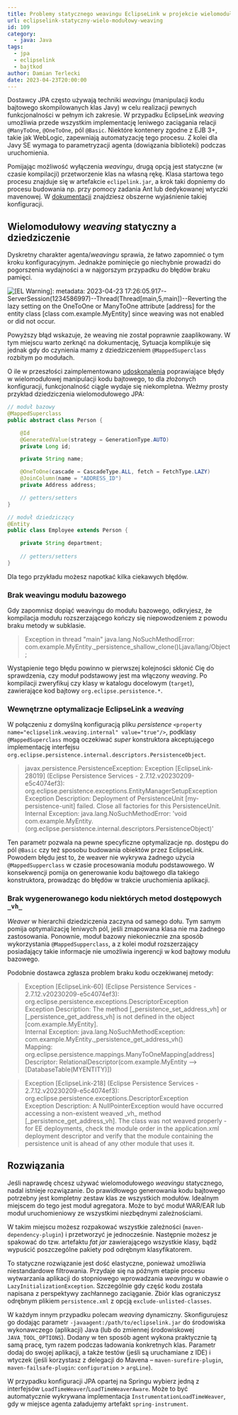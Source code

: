 ```yaml
---
title: Problemy statycznego weavingu EclipseLink w projekcie wielomodułowym
url: eclipselink-statyczny-wielo-modułowy-weaving
id: 109
category:
  - java: Java
tags:
  - jpa
  - eclipselink
  - bajtkod
author: Damian Terlecki
date: 2023-04-23T20:00:00
---
```


Dostawcy JPA często używają techniki *weavingu* (manipulacji kodu bajtowego skompilowanych klas Javy) w celu realizacji pewnych funkcjonalności w pełnym ich zakresie.
W przypadku EclipseLink *weaving* umożliwia przede wszystkim implementację leniwego zaciągania relacji `@ManyToOne`, `@OneToOne`, pól `@Basic`.
Niektóre kontenery zgodne z EJB 3+, takie jak WebLogic, zapewniają automatyzację tego procesu. Z kolei dla Javy SE wymaga to parametryzacji agenta (dowiązania biblioteki) podczas uruchomienia.

Pomijając możliwość wyłączenia *weavingu*, drugą opcją jest statyczne (w czasie kompilacji) przetworzenie klas na własną rękę.
Klasa startowa tego procesu znajduje się w artefakcie
`eclipelink.jar`, a krok taki dopniemy do procesu budowania np. przy pomocy zadania Ant lub dedykowanej wtyczki mavenowej.
W [dokumentacji]((https://wiki.eclipse.org/EclipseLink/UserGuide/JPA/Advanced_JPA_Development/Performance/Weaving/Static_Weaving)) znajdziesz obszerne wyjaśnienie takiej konfiguracji.

## Wielomodułowy *weaving* statyczny a dziedziczenie

Dyskretny charakter agenta/*weavingu* sprawia, że łatwo zapomnieć o tym kroku konfiguracyjnym.
Jednakże pominięcie go niechybnie prowadzi do pogorszenia wydajności a w najgorszym przypadku do błędów braku pamięci.

<img src="/img/hq/eclipselink-no-weaving.png" title='Ostrzeżenie o braku weavingu kontrolowane przez poziom logowania "eclipselink.logging.level" ustawiany w pliku persistence' alt='[EL Warning]: metadata: 2023-04-23 17:26:05.917--ServerSession(1234586997)--Thread(Thread[main,5,main])--Reverting the lazy setting on the OneToOne or ManyToOne attribute [address] for the entity class [class com.example.MyEntity] since weaving was not enabled or did not occur.'>

Powyższy błąd wskazuje, że weaving nie został poprawnie zaaplikowany. W tym miejscu warto zerknąć na dokumentację,
Sytuacja komplikuje się jednak gdy do czynienia mamy z dziedziczeniem `@MappedSuperclass` rozbitym po modułach. 

O ile w przeszłości zaimplementowano [udoskonalenia](https://bugs.eclipse.org/bugs/show_bug.cgi?id=466271) poprawiające błędy w wielomodułowej manipulacji kodu bajtowego,
to dla złożonych konfiguracji, funkcjonalność ciągle wydaje się niekompletna. Weźmy prosty przykład
dziedziczenia wielomodułowego JPA:

```java
// moduł bazowy
@MappedSuperclass
public abstract class Person {

    @Id
    @GeneratedValue(strategy = GenerationType.AUTO)
    private Long id;

    private String name;

    @OneToOne(cascade = CascadeType.ALL, fetch = FetchType.LAZY)
    @JoinColumn(name = "ADDRESS_ID")
    private Address address;

    // getters/setters
}

// moduł dziedziczący
@Entity
public class Employee extends Person {

    private String department;
    
    // getters/setters
}
```

Dla tego przykładu możesz napotkać kilka ciekawych błędów.

### Brak weavingu modułu bazowego

Gdy zapomnisz dopiąć weavingu do modułu bazowego, odkryjesz, że kompilacja modułu rozszerzającego kończy się niepowodzeniem z powodu braku metody w subklasie.

> Exception in thread "main" java.lang.NoSuchMethodError: com.example.MyEntity._persistence_shallow_clone()Ljava/lang/Object;

Wystąpienie tego błędu powinno w pierwszej kolejności skłonić Cię do sprawdzenia, czy moduł podstawowy jest ma włączony *weaving*.
Po kompilacji zweryfikuj czy klasy w katalogu docelowym (`target`), zawierające kod bajtowy `org.eclipse.persistence.*`.

### Wewnętrzne optymalizacje EclipseLink a *weaving*

W połączeniu z domyślną konfiguracją pliku *persistence* `<property name="eclipselink.weaving.internal" value="true"/>`,
podklasy `@MappedSuperclass` mogą oczekiwać *super* konstruktora
akceptującego implementację interfejsu `org.eclipse.persistence.internal.descriptors.PersistenceObject`.

> javax.persistence.PersistenceException: Exception [EclipseLink-28019] (Eclipse Persistence Services - 2.7.12.v20230209-e5c4074ef3): org.eclipse.persistence.exceptions.EntityManagerSetupException  
> Exception Description: Deployment of PersistenceUnit [my-persistence-unit] failed. Close all factories for this PersistenceUnit.  
> Internal Exception: java.lang.NoSuchMethodError: 'void com.example.MyEntity.<init>(org.eclipse.persistence.internal.descriptors.PersistenceObject)'

Ten parametr pozwala na pewne specyficzne optymalizacje np. dostępu do pól `@Basic` czy też sposobu budowania obiektów przez EclipseLink.
Powodem błędu jest to, że weaver nie wykrywa żadnego użycia `@MappedSupperclass` w czasie procesowania modułu podstawowego.
W konsekwencji pomija on generowanie kodu bajtowego dla takiego konstruktora, prowadząc do błędów w trakcie uruchomienia aplikacji.

### Brak wygenerowanego kodu niektórych metod dostępowych `_vh_`

*Weaver* w hierarchii dziedziczenia zaczyna od samego dołu.
Tym samym pomija optymalizację leniwych pól, jeśli zmapowana klasa
nie ma żadnego zastosowania. Ponownie, moduł bazowy niekoniecznie zna sposób wykorzystania `@MappedSupperclass`, a z kolei
moduł rozszerzający posiadający takie informacje nie umożliwia ingerencji w kod bajtowy modułu bazowego.

Podobnie dostawca zgłasza problem braku kodu oczekiwanej metody:

> Exception [EclipseLink-60] (Eclipse Persistence Services - 2.7.12.v20230209-e5c4074ef3): org.eclipse.persistence.exceptions.DescriptorException  
> Exception Description: The method [_persistence_set_address_vh] or [_persistence_get_address_vh] is not defined in the object [com.example.MyEntity].  
> Internal Exception: java.lang.NoSuchMethodException: com.example.MyEntity._persistence_get_address_vh()  
> Mapping: org.eclipse.persistence.mappings.ManyToOneMapping[address]  
> Descriptor: RelationalDescriptor(com.example.MyEntity --> [DatabaseTable(MYENTITY)])  

> Exception [EclipseLink-218] (Eclipse Persistence Services - 2.7.12.v20230209-e5c4074ef3): org.eclipse.persistence.exceptions.DescriptorException  
> Exception Description: A NullPointerException would have occurred accessing a non-existent weaved \_vh\_ method [_persistence_get_address_vh].  The class was not weaved properly - for EE deployments, check the module order in the application.xml deployment descriptor and verify that the module containing the persistence unit is ahead of any other module that uses it.  


## Rozwiązania

Jeśli naprawdę chcesz używać wielomodułowego *weavingu* statycznego, nadal istnieje rozwiązanie.
Do prawidłowego generowania kodu bajtowego potrzebny jest kompletny zestaw klas ze wszystkich modułów.
Idealnym miejscem do tego jest moduł agregatora. Może to być moduł WAR/EAR lub moduł uruchomieniowy ze wszystkimi niezbędnymi zależnościami.

W takim miejscu możesz rozpakować wszystkie zależności (`maven-dependency-plugin`) i przetworzyć je jednocześnie.
Następnie możesz je spakować do tzw. artefaktu *fat jar* zawierającego wszystkie klasy, bądź wypuścić poszczególne pakiety pod odrębnym klasyfikatorem.

To statyczne rozwiązanie jest dość elastyczne, ponieważ umożliwia niestandardowe filtrowania.
Przydaje się na późnym etapie procesu wytwarzania aplikacji do stopniowego wprowadzania *weavingu* w obawie o `LazyInitializationException`.
Szczególnie gdy część kodu została napisana z perspektywy zachłannego zaciąganie.
Zbiór klas ograniczysz odrębnym plikiem `persistence.xml` z opcją `exclude-unlisted-classes`.

W każdym innym przypadku polecam *weaving* dynamiczny. Skonfigurujesz go dodając parametr `-javaagent:/path/to/eclipselink.jar` do środowiska wykonawczego (aplikacji) Java (lub do zmiennej środowiskowej `JAVA_TOOL_OPTIONS`).
Dodany w ten sposób agent wykona praktycznie tą samą pracę, tym razem podczas ładowania konkretnych klas.
Parametr dodaj do swojej aplikacji, a także testów (jeśli są uruchamiane z IDE) i wtyczek (jeśli korzystasz z delegacji do Mavena – `maven-surefire-plugin`, `maven-failsafe-plugin`: `configuration` > `argLine`).

W przypadku konfiguracji JPA opartej na Springu wybierz jedną z interfejsów `LoadTimeWeaver`/`LoadTimeWeaverAware`.
Może to być automatycznie wykrywana implementacja `InstrumentationLoadTimeWeaver`, gdy w miejsce agenta załadujemy artefakt `spring-instrument`.